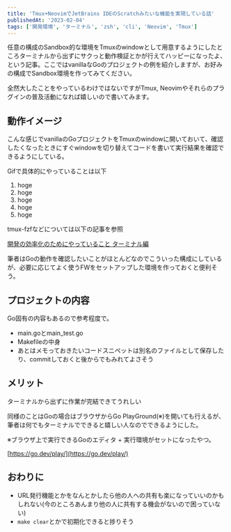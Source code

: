```yaml
---
title: 'Tmux+NeovimでJetBrains IDEのScratchみたいな機能を実現している話'
publishedAt: '2023-02-04'
tags: ['開発環境', 'ターミナル', 'zsh', 'cli', 'Neovim', 'Tmux']
---
```


任意の構成のSandbox的な環境をTmuxのwindowとして用意するようにしたところターミナルから出ずにサクっと動作検証とかが行えてハッピーになったよ、という記事。ここではvanillaなGoのプロジェクトの例を紹介しますが、お好みの構成でSandbox環境を作ってみてください。

全然大したことをやっているわけではないですがTmux, Neovimやそれらのプラグインの普及活動になれば嬉しいので書いてみます。

## 動作イメージ
こんな感じでvanillaのGoプロジェクトをTmuxのwindowに開いておいて、確認したくなったときにすぐwindowを切り替えてコードを書いて実行結果を確認できるようにしている。

Gifで具体的にやっていることは以下

1. hoge
1. hoge
1. hoge
1. hoge
1. hoge

tmux-fzfなどについては以下の記事を参照

[開発の効率化のためにやっていること ターミナル編](https://blog.kyu08.com/posts/my-dev-setup-terminal)

筆者はGoの動作を確認したいことがほとんどなのでこういった構成にしているが、必要に応じてよく使うFWをセットアップした環境を作っておくと便利そう。

## プロジェクトの内容
Go固有の内容もあるので参考程度で。

- main.goとmain_test.go
- Makefileの中身
- あとはメモっておきたいコードスニペットは別名のファイルとして保存したり、commitしておくと後からでもみれてよさそう

## メリット
ターミナルから出ずに作業が完結できてうれしい

同様のことはGoの場合はブラウザからGo PlayGround(※)を開いても行えるが、筆者は何でもターミナルでできると嬉しい人なのでできるようにした。

※ブラウザ上で実行できるGoのエディタ + 実行環境がセットになったやつ。

[https://go.dev/play/](https://go.dev/play/)

## おわりに
- URL発行機能とかをなんとかしたら他の人への共有も楽になっていいのかもしれない(今のところあんまり他の人に共有する機会がないので困っていない)
- `make clear`とかで初期化できると捗りそう
